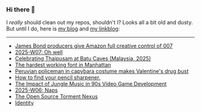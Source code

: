 ### Hi there 👋

I _really_ should clean out my repos, shouldn't I? Looks all a bit old and dusty. But until I do, here is [my blog](https://lostfocus.de/) and [my linkblog](https://dominikschwind.com/links):

--- 

<!-- POST-LIST:START -->
- [James Bond producers give Amazon full creative control of 007](https://www.theguardian.com/film/2025/feb/20/james-bond-producers-give-amazon-full-creative-control-of-007)
- [2025-W07: Oh well](https://lostfocus.de/2025/02/16/2025-w07-oh-well/)
- [Celebrating Thaipusam at Batu Caves &lpar;Malaysia, 2025&rpar;](https://www.youtube.com/watch?v=cx0CaVutvXM)
- [The hardest working font in Manhattan](https://aresluna.org/the-hardest-working-font-in-manhattan/)
- [Peruvian policeman in capybara costume makes Valentine&#39;s drug bust](https://www.bbc.com/news/videos/cjr8wexly4xo)
- [How to find your pencil sharpener.](https://merlin.ghost.io/how-to-find-your-pencil-sharpener/)
- [The Impact of Jungle Music in 90s Video Game Development](https://pikuma.com/blog/jungle-music-video-game-drum-bass)
- [2025-W06: Naps](https://lostfocus.de/2025/02/09/2025-w06-naps/)
- [The Open Source Torment Nexus](https://tante.cc/2025/02/07/the-open-source-torment-nexus/)
- [Identity](https://manuelmoreale.com/identity)
<!-- POST-LIST:END -->

<!--
**lostfocus/lostfocus** is a ✨ _special_ ✨ repository because its `README.md` (this file) appears on your GitHub profile.

Here are some ideas to get you started:

- 🔭 I’m currently working on ...
- 🌱 I’m currently learning ...
- 👯 I’m looking to collaborate on ...
- 🤔 I’m looking for help with ...
- 💬 Ask me about ...
- 📫 How to reach me: ...
- 😄 Pronouns: ...
- ⚡ Fun fact: ...
-->
